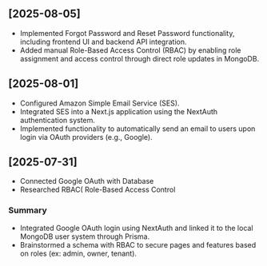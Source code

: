 ## [2025-08-05] 
- Implemented Forgot Password and Reset Password functionality, including frontend UI and backend API integration.
- Added manual Role-Based Access Control (RBAC) by enabling role assignment and access control through direct role updates in MongoDB.
  
## [2025-08-01] 
- Configured Amazon Simple Email Service (SES).
- Integrated SES into a Next.js application using the NextAuth authentication system.
- Implemented functionality to automatically send an email to users upon login via OAuth providers (e.g., Google).


## [2025-07-31] 
- Connected Google OAuth with Database
- Researched RBAC( Role-Based Access Control

### Summary
- Integrated Google OAuth login using NextAuth and linked it to the local MongoDB user system through Prisma.
- Brainstormed a schema with RBAC to secure pages and features based on roles (ex: admin, owner, tenant).
